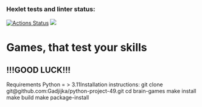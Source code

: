 ### Hexlet tests and linter status:
[![Actions Status](https://github.com/Gadjijka/python-project-49/actions/workflows/hexlet-check.yml/badge.svg)](https://github.com/Gadjijka/python-project-49/actions)
<a href="https://codeclimate.com/github/Gadjijka/python-project-49/maintainability"><img src="https://api.codeclimate.com/v1/badges/0c9b070ad9c754e0b916/maintainability" /></a>
<h1>Games, that test your skills</h1>
<h2>!!!GOOD LUCK!!!</h2>


<table>
  <thead>Requirements
    <tr>Python = > 3.11</tr>
  </thead>
  <thead>Installation instructions:
    <tr>
        git clone git@github.com:Gadjijka/python-project-49.git
        cd brain-games
        make install
        make build
        make package-install
    </tr>
  </thead>
</table>
